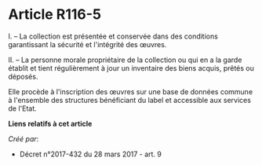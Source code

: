 # Article R116-5

I. – La collection est présentée et conservée dans des conditions garantissant la sécurité et l'intégrité des œuvres.

II. – La personne morale propriétaire de la collection ou qui en a la garde établit et tient régulièrement à jour un
inventaire des biens acquis, prêtés ou déposés.

Elle procède à l'inscription des œuvres sur une base de données commune à l'ensemble des structures bénéficiant du label et
accessible aux services de l'Etat.

**Liens relatifs à cet article**

_Créé par_:

  - Décret n°2017-432 du 28 mars 2017 - art. 9
